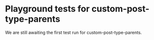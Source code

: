 # Playground tests for custom-post-type-parents
We are still awaiting the first test run for custom-post-type-parents.
